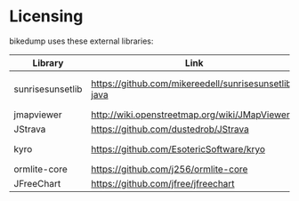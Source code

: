 # Licensing

bikedump uses these external libraries:

| Library          | Link                                                 | License                          |      
|------------------|------------------------------------------------------|----------------------------------|
| sunrisesunsetlib | https://github.com/mikereedell/sunrisesunsetlib-java | [Apache 2.0](Apache 2.0/LICENSE) |
| jmapviewer       | http://wiki.openstreetmap.org/wiki/JMapViewer        | GPL                              |         
| JStrava          | https://github.com/dustedrob/JStrava                 | MIT                              |         
| kyro             | https://github.com/EsotericSoftware/kryo             | BSD-3-Clause                     | 
| ormlite-core     | https://github.com/j256/ormlite-core                 | ISC                              |          
| JFreeChart       | https://github.com/jfree/jfreechart                  | LGPL-2.1                         |     


